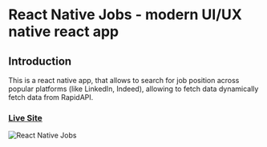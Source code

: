 # React Native Jobs - modern UI/UX native react app

## Introduction
This is a react native app, that allows to search for job position across popular platforms (like LinkedIn, Indeed), allowing to fetch data dynamically fetch data from RapidAPI. 

### [Live Site](https://expo.dev/@paciekfly/react_native_jobs?serviceType=classic&distribution=expo-go)

![React Native Jobs](https://i.ibb.co/TT0WYkX/react-native-app.png)
